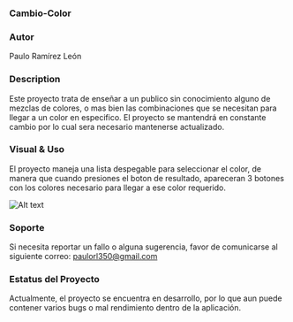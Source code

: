 ### Cambio-Color

### Autor
Paulo Ramírez León

### Description
Este proyecto trata de enseñar a un publico sin conocimiento alguno de mezclas de colores, o mas bien las combinaciones que se necesitan
para llegar a un color en especifico. El proyecto se mantendrá en constante cambio por lo cual sera necesario mantenerse actualizado.

### Visual & Uso
El proyecto maneja una lista despegable para seleccionar el color, de manera que cuando presiones el boton de resultado, apareceran 
3 botones con los colores necesario para llegar a ese color requerido.

![Alt text](relative/path/to/img.jpg?raw=true "Capture.jpg")

### Soporte
Si necesita reportar un fallo o alguna sugerencia, favor de comunicarse al siguiente correo: paulorl350@gmail.com

### Estatus del Proyecto
Actualmente, el proyecto se encuentra en desarrollo, por lo que aun puede contener varios bugs o mal rendimiento dentro de la aplicación.

